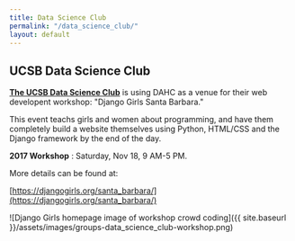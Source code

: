 ```yaml
---
title: Data Science Club
permalink: "/data_science_club/"
layout: default
---
```


## UCSB Data Science Club

**[The UCSB Data Science Club](http://datascience.pstat.ucsb.edu/)** is using DAHC as a venue for their web developent workshop: "Django Girls Santa Barbara."

This event teachs girls and women about programming, and have them completely build a website themselves using Python, HTML/CSS and the Django framework by the end of the day.

**2017 Workshop**
:  Saturday, Nov 18, 9 AM-5 PM.

More details can be found at:

[https://djangogirls.org/santa_barbara/](https://djangogirls.org/santa_barbara/)

![Django Girls homepage image of workshop crowd coding]({{ site.baseurl }}/assets/images/groups-data_science_club-workshop.png)

